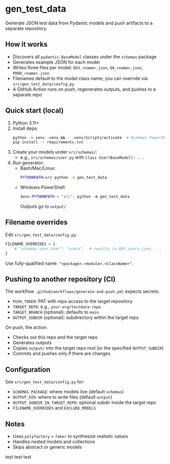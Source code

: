 # gen_test_data

Generate JSON test data from Pydantic models and push artifacts to a separate repository.

## How it works

- Discovers all `pydantic.BaseModel` classes under the `schemas` package
- Generates example JSON for each model
- Writes three files per model: `DEV_<name>.json`, `QA_<name>.json`, `PROD_<name>.json`
- Filenames default to the model class name; you can override via `src/gen_test_data/config.py`
- A GitHub Action runs on push, regenerates outputs, and pushes to a separate repo

## Quick start (local)

1. Python 3.11+
2. Install deps:
   ```bash
   python -m venv .venv && . .venv/Scripts/activate  # Windows PowerShell: .venv\Scripts\Activate.ps1
   pip install -r requirements.txt
   ```
3. Create your models under `src/schemas/`:
   - e.g., `src/schemas/user.py` with `class User(BaseModel): ...`
4. Run generator:
   - Bash/Mac/Linux:
     ```bash
     PYTHONPATH=src python -m gen_test_data
     ```
   - Windows PowerShell:
     ```powershell
     $env:PYTHONPATH = "src"; python -m gen_test_data
     ```
     Outputs go to `output/`

## Filename overrides

Edit `src/gen_test_data/config.py`:

```python
FILENAME_OVERRIDES = {
    # "schemas.user.User": "users",  # results in DEV_users.json, ...
}
```

Use fully-qualified name: `"<package>.<module>.<ClassName>"`.

## Pushing to another repository (CI)

The workflow `.github/workflows/generate-and-push.yml` expects secrets:

- `PUSH_TOKEN`: PAT with repo access to the target repository
- `TARGET_REPO`: e.g., `your-org/testdata-repo`
- `TARGET_BRANCH` (optional): defaults to `main`
- `OUTPUT_SUBDIR` (optional): subdirectory within the target repo

On push, the action:

- Checks out this repo and the target repo
- Generates outputs
- Copies `output/` into the target repo root (or the specified `OUTPUT_SUBDIR`)
- Commits and pushes only if there are changes

## Configuration

See `src/gen_test_data/config.py` for:

- `SCHEMAS_PACKAGE`: where models live (default `schemas`)
- `OUTPUT_DIR`: where to write files (default `output`)
- `OUTPUT_SUBDIR_IN_TARGET_REPO`: optional subdir inside the target repo
- `FILENAME_OVERRIDES` and `EXCLUDE_MODELS`

## Notes

- Uses `polyfactory` + `faker` to synthesize realistic values
- Handles nested models and collections
- Skips abstract or generic models

test test test
